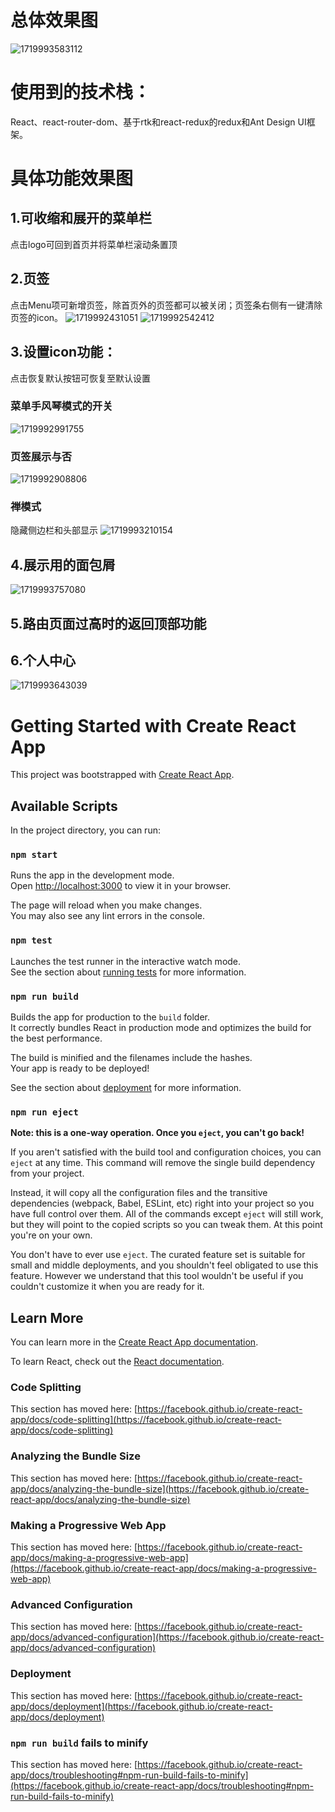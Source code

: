 
# 总体效果图
![1719993583112](https://github.com/ChenYu924/react-admin-template/assets/55083844/59a24de5-c614-4139-9e1a-87399585700a)

# 使用到的技术栈：
React、react-router-dom、基于rtk和react-redux的redux和Ant Design UI框架。

# 具体功能效果图
## 1.可收缩和展开的菜单栏
点击logo可回到首页并将菜单栏滚动条置顶
## 2.页签
点击Menu项可新增页签，除首页外的页签都可以被关闭；页签条右侧有一键清除页签的icon。
![1719992431051](https://github.com/ChenYu924/react-admin-template/assets/55083844/b4b54985-48f2-46dd-adf8-bfd3b72566ca)
![1719992542412](https://github.com/ChenYu924/react-admin-template/assets/55083844/9de0fe52-b2d4-449f-92ab-dee0b53c268a)
## 3.设置icon功能：
点击恢复默认按钮可恢复至默认设置
### 菜单手风琴模式的开关
![1719992991755](https://github.com/ChenYu924/react-admin-template/assets/55083844/fbf60a3d-d0bd-48a6-b4bc-f220b0a4717a)
### 页签展示与否
![1719992908806](https://github.com/ChenYu924/react-admin-template/assets/55083844/8668733f-2a09-4272-922e-bf342ea8cf00)
### 禅模式
隐藏侧边栏和头部显示
![1719993210154](https://github.com/ChenYu924/react-admin-template/assets/55083844/87273e72-ab75-4318-a53e-07ac725f3f39)
## 4.展示用的面包屑
![1719993757080](https://github.com/ChenYu924/react-admin-template/assets/55083844/75d1709d-41fd-40d5-8ac2-243f52a09102)
## 5.路由页面过高时的返回顶部功能
## 6.个人中心
![1719993643039](https://github.com/ChenYu924/react-admin-template/assets/55083844/1771e29b-6cc6-4333-891d-ba8d3aff89b2)



# Getting Started with Create React App

This project was bootstrapped with [Create React App](https://github.com/facebook/create-react-app).

## Available Scripts

In the project directory, you can run:

### `npm start`

Runs the app in the development mode.\
Open [http://localhost:3000](http://localhost:3000) to view it in your browser.

The page will reload when you make changes.\
You may also see any lint errors in the console.

### `npm test`

Launches the test runner in the interactive watch mode.\
See the section about [running tests](https://facebook.github.io/create-react-app/docs/running-tests) for more information.

### `npm run build`

Builds the app for production to the `build` folder.\
It correctly bundles React in production mode and optimizes the build for the best performance.

The build is minified and the filenames include the hashes.\
Your app is ready to be deployed!

See the section about [deployment](https://facebook.github.io/create-react-app/docs/deployment) for more information.

### `npm run eject`

**Note: this is a one-way operation. Once you `eject`, you can't go back!**

If you aren't satisfied with the build tool and configuration choices, you can `eject` at any time. This command will remove the single build dependency from your project.

Instead, it will copy all the configuration files and the transitive dependencies (webpack, Babel, ESLint, etc) right into your project so you have full control over them. All of the commands except `eject` will still work, but they will point to the copied scripts so you can tweak them. At this point you're on your own.

You don't have to ever use `eject`. The curated feature set is suitable for small and middle deployments, and you shouldn't feel obligated to use this feature. However we understand that this tool wouldn't be useful if you couldn't customize it when you are ready for it.

## Learn More

You can learn more in the [Create React App documentation](https://facebook.github.io/create-react-app/docs/getting-started).

To learn React, check out the [React documentation](https://reactjs.org/).

### Code Splitting

This section has moved here: [https://facebook.github.io/create-react-app/docs/code-splitting](https://facebook.github.io/create-react-app/docs/code-splitting)

### Analyzing the Bundle Size

This section has moved here: [https://facebook.github.io/create-react-app/docs/analyzing-the-bundle-size](https://facebook.github.io/create-react-app/docs/analyzing-the-bundle-size)

### Making a Progressive Web App

This section has moved here: [https://facebook.github.io/create-react-app/docs/making-a-progressive-web-app](https://facebook.github.io/create-react-app/docs/making-a-progressive-web-app)

### Advanced Configuration

This section has moved here: [https://facebook.github.io/create-react-app/docs/advanced-configuration](https://facebook.github.io/create-react-app/docs/advanced-configuration)

### Deployment

This section has moved here: [https://facebook.github.io/create-react-app/docs/deployment](https://facebook.github.io/create-react-app/docs/deployment)

### `npm run build` fails to minify

This section has moved here: [https://facebook.github.io/create-react-app/docs/troubleshooting#npm-run-build-fails-to-minify](https://facebook.github.io/create-react-app/docs/troubleshooting#npm-run-build-fails-to-minify)
